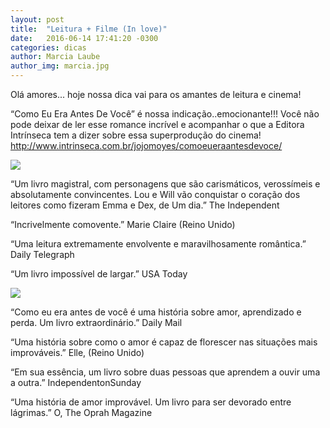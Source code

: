 ```yaml
---
layout: post
title:  "Leitura + Filme (In love)"
date:   2016-06-14 17:41:20 -0300
categories: dicas
author: Marcia Laube
author_img: marcia.jpg
---
```


Olá amores... hoje nossa dica vai para os amantes de leitura e cinema!

“Como Eu Era Antes De Você” é nossa indicação..emocionante!!! Você não pode deixar de ler esse romance incrível e acompanhar o que a Editora Intrínseca tem a dizer sobre essa superprodução do cinema!
http://www.intrinseca.com.br/jojomoyes/comoeueraantesdevoce/

![](http://4.bp.blogspot.com/-UuFVU5SEZ3I/VciwTsq3ueI/AAAAAAAAEHQ/vrbbRPDlcaM/s1600/download%2B%25281%2529.jpg)

“Um livro magistral, com personagens que são carismáticos, verossímeis e absolutamente convincentes. Lou e Will vão conquistar o coração dos leitores como fizeram Emma e Dex, de Um dia.”
The Independent

“Incrivelmente comovente.”
Marie Claire (Reino Unido)

“Uma leitura extremamente envolvente e maravilhosamente romântica.”
Daily Telegraph

“Um livro impossível de largar.”
USA Today

![](http://br.web.img2.acsta.net/pictures/16/02/03/19/11/303307.jpg)

“Como eu era antes de você é uma história sobre amor, aprendizado e perda. Um livro extraordinário.”
Daily Mail

“Uma história sobre como o amor é capaz de florescer nas situações mais improváveis.”
Elle, (Reino Unido)

“Em sua essência, um livro sobre duas pessoas que aprendem a ouvir uma a outra.”
IndependentonSunday

“Uma história de amor improvável. Um livro para ser devorado entre lágrimas.”
O, The Oprah Magazine
